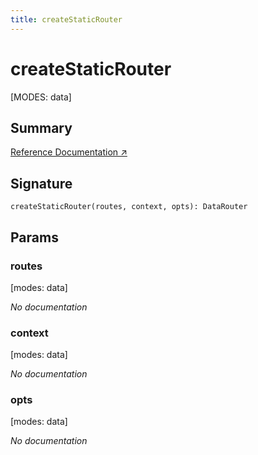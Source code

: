 ```yaml
---
title: createStaticRouter
---
```


# createStaticRouter

[MODES: data]

## Summary

[Reference Documentation ↗](https://api.reactrouter.com/v7/functions/react_router.createStaticRouter.html)

## Signature

```tsx
createStaticRouter(routes, context, opts): DataRouter
```

## Params

### routes

[modes: data]

_No documentation_

### context

[modes: data]

_No documentation_

### opts

[modes: data]

_No documentation_
